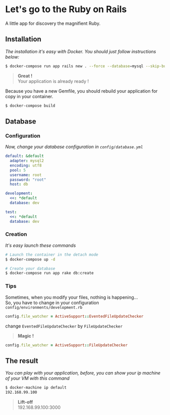 # Let's go to the Ruby on Rails 
A little app for discovery the magnifient Ruby.  

## Installation
_The installation it's easy with Docker. You should just follow instructions below:_
```bash
$ docker-compose run app rails new . --force --database=mysql --skip-bundle
```

> __Great !__  
> Your application is already ready !

Because you have a new Gemfile, you should rebuild your application for copy in your container.
```bash
$ docker-compose build
```

## Database

### Configuration
_Now, change your database configuration in `config/database.yml`_
```yml
default: &default
  adapter: mysql2
  encoding: utf8
  pool: 5
  username: root
  password: "root"
  host: db

development:
  <<: *default
  database: dev

test:
  <<: *default
  database: dev
```

### Creation
_It's easy launch these commands_
```bash
# Launch the container in the detach mode
$ docker-compose up -d

# Create your database
$ docker-compose run app rake db:create
```

### Tips
Sometimes, when you modify your files, nothing is happening...  
So, you have to change in your configuration `config/environments/development.rb`
```ruby
config.file_watcher = ActiveSupport::EventedFileUpdateChecker
```
change `EventedFileUpdateChecker` by `FileUpdateChecker`
> **Magic !**
```ruby
config.file_watcher = ActiveSupport::FileUpdateChecker
```
## The result 
_You can play with your application, before, you can show your ip machine of your VM with this command_
```bash
$ docker-machine ip default
192.168.99.100
```

> **Lift-off**  
> 192.168.99.100:3000









